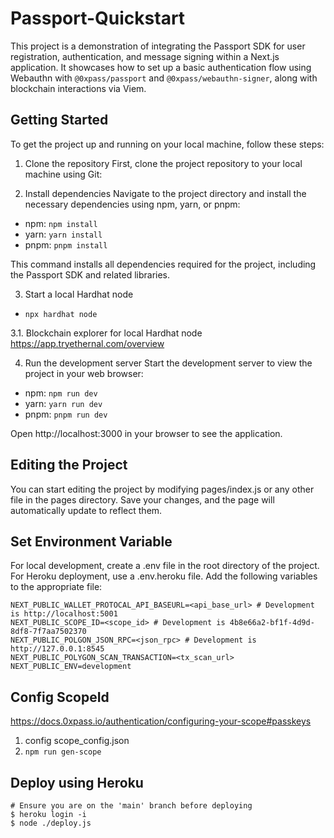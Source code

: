 # Passport-Quickstart

This project is a demonstration of integrating the Passport SDK for user registration, authentication, and message signing within a Next.js application. It showcases how to set up a basic authentication flow using Webauthn with `@0xpass/passport` and `@0xpass/webauthn-signer`, along with blockchain interactions via Viem.

## Getting Started

To get the project up and running on your local machine, follow these steps:

1. Clone the repository
   First, clone the project repository to your local machine using Git:

2. Install dependencies
   Navigate to the project directory and install the necessary dependencies using npm, yarn, or pnpm:

- npm: `npm install`
- yarn: `yarn install`
- pnpm: `pnpm install`

This command installs all dependencies required for the project, including the Passport SDK and related libraries.

3. Start a local Hardhat node
- `npx hardhat node`

3.1. Blockchain explorer for local Hardhat node
https://app.tryethernal.com/overview

4. Run the development server
   Start the development server to view the project in your web browser:

- npm: `npm run dev`
- yarn: `yarn run dev`
- pnpm: `pnpm run dev`

Open http://localhost:3000 in your browser to see the application.

## Editing the Project

You can start editing the project by modifying pages/index.js or any other file in the pages directory. Save your changes, and the page will automatically update to reflect them.

## Set Environment Variable
For local development, create a .env file in the root directory of the project. For Heroku deployment, use a .env.heroku file. Add the following variables to the appropriate file:
```
NEXT_PUBLIC_WALLET_PROTOCAL_API_BASEURL=<api_base_url> # Development is http://localhost:5001
NEXT_PUBLIC_SCOPE_ID=<scope_id> # Development is 4b8e66a2-bf1f-4d9d-8df8-7f7aa7502370
NEXT_PUBLIC_POLGON_JSON_RPC=<json_rpc> # Development is http://127.0.0.1:8545
NEXT_PUBLIC_POLYGON_SCAN_TRANSACTION=<tx_scan_url>
NEXT_PUBLIC_ENV=development
```

## Config ScopeId
https://docs.0xpass.io/authentication/configuring-your-scope#passkeys
1. config scope_config.json
2. `npm run gen-scope`

## Deploy using Heroku
```
# Ensure you are on the 'main' branch before deploying
$ heroku login -i
$ node ./deploy.js
```